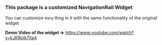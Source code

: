 ### This package is a customized NavigationRail Widget 
You can customize evry thng in it with the same functionality of the original widget

**Demo Video of the widget =>** https://www.youtube.com/watch?v=kJKRoik7Xa4
